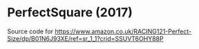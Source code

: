 # PerfectSquare (2017)
Source code for https://www.amazon.co.uk/RACING121-Perfect-Size/dp/B01N6J93XE/ref=sr_1_1?crid=SSUVT6OHY88P
